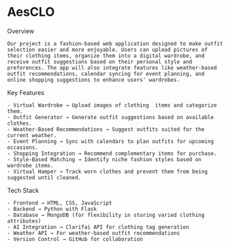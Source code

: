 # AesCLO

Overview

    Our project is a fashion-based web application designed to make outfit selection easier and more enjoyable. Users can upload pictures of their clothing items, organize them into a digital wardrobe, and receive outfit suggestions based on their personal style and preferences. The app will also integrate features like weather-based outfit recommendations, calendar syncing for event planning, and online shopping suggestions to enhance users' wardrobes.

Key Features

    - Virtual Wardrobe → Upload images of clothing  items and categorize them.
    - Outfit Generator → Generate outfit suggestions based on available clothes.
    - Weather-Based Recommendations → Suggest outfits suited for the current weather.
    - Event Planning → Sync with calendars to plan outfits for upcoming occasions.
    - Shopping Integration → Recommend complementary items for purchase.
    - Style-Based Matching → Identify niche fashion styles based on wardrobe items.
    - Virtual Hamper → Track worn clothes and prevent them from being suggested until cleaned.

Tech Stack

    - Frontend → HTML, CSS, JavaScript
    - Backend → Python with Flask
    - Database → MongoDB (for flexibility in storing varied clothing attributes)
    - AI Integration → Clarifai API for clothing tag generation
    - Weather API → For weather-based outfit recommendations
    - Version Control → GitHub for collaboration
